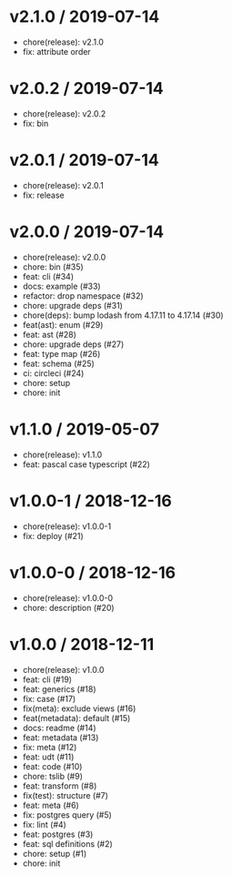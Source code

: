 # v2.1.0 / 2019-07-14

- chore(release): v2.1.0
- fix: attribute order

# v2.0.2 / 2019-07-14

- chore(release): v2.0.2
- fix: bin

# v2.0.1 / 2019-07-14

- chore(release): v2.0.1
- fix: release

# v2.0.0 / 2019-07-14

- chore(release): v2.0.0
- chore: bin (#35)
- feat: cli (#34)
- docs: example (#33)
- refactor: drop namespace (#32)
- chore: upgrade deps (#31)
- chore(deps): bump lodash from 4.17.11 to 4.17.14 (#30)
- feat(ast): enum (#29)
- feat: ast (#28)
- chore: upgrade deps (#27)
- feat: type map (#26)
- feat: schema (#25)
- ci: circleci (#24)
- chore: setup
- chore: init

# v1.1.0 / 2019-05-07

- chore(release): v1.1.0
- feat: pascal case typescript (#22)

# v1.0.0-1 / 2018-12-16

- chore(release): v1.0.0-1
- fix: deploy (#21)

# v1.0.0-0 / 2018-12-16

- chore(release): v1.0.0-0
- chore: description (#20)

# v1.0.0 / 2018-12-11

- chore(release): v1.0.0
- feat: cli (#19)
- feat: generics (#18)
- fix: case (#17)
- fix(meta): exclude views (#16)
- feat(metadata): default (#15)
- docs: readme (#14)
- feat: metadata (#13)
- fix: meta (#12)
- feat: udt (#11)
- feat: code (#10)
- chore: tslib (#9)
- feat: transform (#8)
- fix(test): structure (#7)
- feat: meta (#6)
- fix: postgres query (#5)
- fix: lint (#4)
- feat: postgres (#3)
- feat: sql definitions (#2)
- chore: setup (#1)
- chore: init
